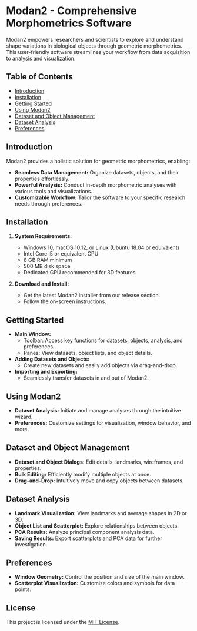 # Modan2 - Comprehensive Morphometrics Software

Modan2 empowers researchers and scientists to explore and understand shape variations in biological objects through geometric morphometrics. This user-friendly software streamlines your workflow from data acquisition to analysis and visualization.

## Table of Contents

- [Introduction](#introduction)
- [Installation](#installation)
- [Getting Started](#getting-started)
- [Using Modan2](#using-modan2)
- [Dataset and Object Management](#dataset-and-object-management)
- [Dataset Analysis](#dataset-analysis)
- [Preferences](#preferences)

## Introduction

Modan2 provides a holistic solution for geometric morphometrics, enabling:

- **Seamless Data Management:**  Organize datasets, objects, and their properties effortlessly.
- **Powerful Analysis:** Conduct in-depth morphometric analyses with various tools and visualizations.
- **Customizable Workflow:** Tailor the software to your specific research needs through preferences.

## Installation

1. **System Requirements:**
   - Windows 10, macOS 10.12, or Linux (Ubuntu 18.04 or equivalent)
   - Intel Core i5 or equivalent CPU
   - 8 GB RAM minimum
   - 500 MB disk space
   - Dedicated GPU recommended for 3D features

2. **Download and Install:**
   - Get the latest Modan2 installer from our release section.
   - Follow the on-screen instructions.

## Getting Started

- **Main Window:**
  - Toolbar: Access key functions for datasets, objects, analysis, and preferences.
  - Panes: View datasets, object lists, and object details.
- **Adding Datasets and Objects:**
  - Create new datasets and easily add objects via drag-and-drop.
- **Importing and Exporting:**
  - Seamlessly transfer datasets in and out of Modan2.

## Using Modan2

- **Dataset Analysis:** Initiate and manage analyses through the intuitive wizard.
- **Preferences:** Customize settings for visualization, window behavior, and more.

## Dataset and Object Management

- **Dataset and Object Dialogs:** Edit details, landmarks, wireframes, and properties.
- **Bulk Editing:** Efficiently modify multiple objects at once.
- **Drag-and-Drop:** Intuitively move and copy objects between datasets.

## Dataset Analysis

- **Landmark Visualization:** View landmarks and average shapes in 2D or 3D.
- **Object List and Scatterplot:** Explore relationships between objects.
- **PCA Results:** Analyze principal component analysis data.
- **Saving Results:** Export scatterplots and PCA data for further investigation.

## Preferences

- **Window Geometry:** Control the position and size of the main window.
- **Scatterplot Visualization:** Customize colors and symbols for data points.

## License

This project is licensed under the [MIT License](link-to-license).
